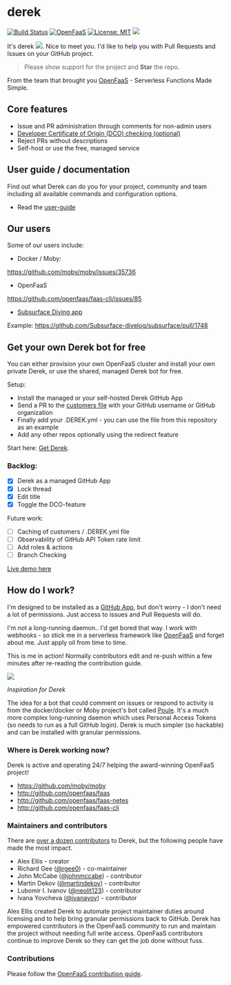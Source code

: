 # derek

[![Build Status](https://travis-ci.org/alexellis/derek.svg?branch=master)](https://travis-ci.org/alexellis/derek)
[![OpenFaaS](https://img.shields.io/badge/openfaas-serverless-blue.svg)](https://www.openfaas.com)
[![License: MIT](https://img.shields.io/badge/License-MIT-yellow.svg)](https://opensource.org/licenses/MIT)
[![](https://godoc.org/github.com/alexellis/derek?status.svg)](https://godoc.org/github.com/alexellis/derek)


It's derek ![](https://pbs.twimg.com/media/DPo4OyrWsAAOk_i.png). Nice to meet you. I'd like to help you with Pull Requests and Issues on your GitHub project.

> Please show support for the project and **Star** the repo.

From the team that brought you [OpenFaaS](https://www.openfaas.com) - Serverless Functions Made Simple.

## Core features

* Issue and PR administration through comments for non-admin users
* [Developer Certificate of Origin (DCO) checking (optional)](https://developercertificate.org)
* Reject PRs without descriptions
* Self-host or use the free, managed service 

## User guide / documentation

Find out what Derek can do you for your project, community and team including all available commands and configuration options.

* Read the [user-guide](./USER_GUIDE.md)

## Our users

Some of our users include:

* Docker / Moby:

https://github.com/moby/moby/issues/35736

* OpenFaaS

https://github.com/openfaas/faas-cli/issues/85

* [Subsurface Diving app](https://subsurface-divelog.org)

Example: https://github.com/Subsurface-divelog/subsurface/pull/1748

## Get your own Derek bot for free

You can either provision your own OpenFaaS cluster and install your own private Derek, or use the shared, managed Derek bot for free.

Setup:

* Install the managed or your self-hosted Derek GitHub App
* Send a PR to the [customers file](https://github.com/alexellis/derek/blob/master/.CUSTOMERS) with your GitHub username or GitHub organization
* Finally add your .DEREK.yml - you can use the file from this repository as an example
* Add any other repos optionally using the redirect feature

Start here: [Get Derek](GET.md).

### Backlog:

* [x] Derek as a managed GitHub App
* [x] Lock thread
* [x] Edit title
* [x] Toggle the DCO-feature

Future work:

* [ ] Caching of customers / .DEREK.yml file
* [ ] Observability of GitHub API Token rate limit
* [ ] Add roles & actions
* [ ] Branch Checking

[Live demo here](https://twitter.com/alexellisuk/status/905694832445804544)

## How do I work?

I'm designed to be installed as a [GitHub App](https://developer.github.com/apps/building-integrations/setting-up-and-registering-github-apps/), but don't worry - I don't need a lot of permissions. Just access to issues and Pull Requests will do.

I'm not a long-running daemon.. I'd get bored that way. I work with webhooks - so stick me in a serverless framework like [OpenFaaS](https://github.com/alexellis/faas) and forget about me. Just apply oil from time to time.

This is me in action! Normally contributors edit and re-push within a few minutes after re-reading the contribution guide.

![](https://user-images.githubusercontent.com/6358735/29704343-542a36da-8971-11e7-871e-da30c8e86cae.png)

*Inspiration for Derek*

The idea for a bot that could comment on issues or respond to activity is from the docker/docker or Moby project's bot called [Poule](https://github.com/icecrime/poule). It's a much more complex long-running daemon which uses Personal Access Tokens (so needs to run as a full GitHub login). Derek is much simpler (so hackable) and can be installed with granular permissions.

### Where is Derek working now?

Derek is active and operating 24/7 helping the award-winning OpenFaaS project!

* https://github.com/moby/moby
* http://github.com/openfaas/faas
* http://github.com/openfaas/faas-netes
* http://github.com/openfaas/faas-cli

### Maintainers and contributors

There are [over a dozen contributors](https://github.com/alexellis/derek/graphs/contributors) to Derek, but the following people have made the most impact.

* Alex Ellis - creator
* Richard Gee ([@rgee0](https://github.com/rgee0)) - co-maintainer
* John McCabe ([@johnmccabe](https://github.com/johnmccabe)) - contributor
* Martin Dekov ([@martindekov](https://github.com/martindekov)) - contributor
* Lubomir I. Ivanov ([@neolit123](https://github.com/neolit123)) - contributor
* Ivana Yovcheva ([@ivanayov](https://github.com/ivanayov)) - contributor

Alex Ellis created Derek to automate project maintainer duties around licensing and to help bring granular permissions back to GitHub. Derek has empowered contributors in the OpenFaaS community to run and maintain the project without needing full write access. OpenFaaS contributors continue to improve Derek so they can get the job done without fuss.

### Contributions

Please follow the [OpenFaaS contribution guide](https://github.com/openfaas/faas/blob/master/CONTRIBUTING.md).

